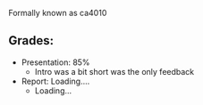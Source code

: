 Formally known as ca4010

## Grades:
- Presentation: 85%
  - Intro was a bit short was the only feedback 
- Report: Loading....
  - Loading... 
